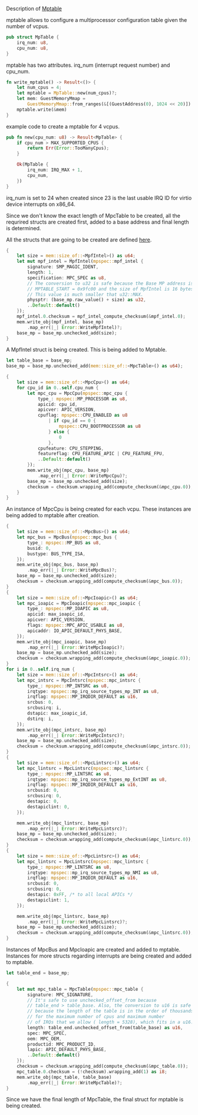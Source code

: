Description of [Mptable](../src/vm-vcpu-ref/src/x86_64/mptable.rs)

mptable allows to configure a multiprocessor configuration table given the number of vcpus.

```rust
pub struct MpTable {
    irq_num: u8,
    cpu_num: u8,
}
```

mptable has two attributes.
irq_num (interrupt request number) and cpu_num.

```rust
fn write_mptable() -> Result<()> {
    let num_cpus = 4;
    let mptable = MpTable::new(num_cpus)?;
    let mem: GuestMemoryMmap =
        GuestMemoryMmap::from_ranges(&[(GuestAddress(0), 1024 << 20)]).unwrap();
    mptable.write(&mem)
}
```

example code to create a mptable for 4 vcpus.

```rust
pub fn new(cpu_num: u8) -> Result<MpTable> {
    if cpu_num > MAX_SUPPORTED_CPUS {
        return Err(Error::TooManyCpus);
    }

    Ok(MpTable {
        irq_num: IRQ_MAX + 1,
        cpu_num,
    })
}
```

irq_num is set to 24 when created since 23 is the last usable IRQ ID for virtio device interrupts on x86_64.

Since we don't know the exact length of MpcTable to be created, all the requrired structs are created first,
added to a base address and final length is determined.

All the structs that are going to be created are defined [here](../src/vm-vcpu-ref/src/x86_64/mpspec.rs).

```rust
{
    let size = mem::size_of::<MpfIntel>() as u64;
    let mut mpf_intel = MpfIntel(mpspec::mpf_intel {
        signature: SMP_MAGIC_IDENT,
        length: 1,
        specification: MPC_SPEC as u8,
        // The conversion to u32 is safe because the Base MP address is the
        // MPTABLE_START = 0x9fc00 and the size of MpfIntel is 16 bytes.
        // This value is much smaller that u32::MAX.
        physptr: (base_mp.raw_value() + size) as u32,
        ..Default::default()
    });
    mpf_intel.0.checksum = mpf_intel_compute_checksum(&mpf_intel.0);
    mem.write_obj(mpf_intel, base_mp)
        .map_err(|_| Error::WriteMpfIntel)?;
    base_mp = base_mp.unchecked_add(size);
}
```
A MpfIntel struct is being created.
This is being added to Mptable.

```rust
let table_base = base_mp;
base_mp = base_mp.unchecked_add(mem::size_of::<MpcTable>() as u64);

{
    let size = mem::size_of::<MpcCpu>() as u64;
    for cpu_id in 0..self.cpu_num {
        let mpc_cpu = MpcCpu(mpspec::mpc_cpu {
            type_: mpspec::MP_PROCESSOR as u8,
            apicid: cpu_id,
            apicver: APIC_VERSION,
            cpuflag: mpspec::CPU_ENABLED as u8
                | if cpu_id == 0 {
                    mpspec::CPU_BOOTPROCESSOR as u8
                } else {
                    0
                },
            cpufeature: CPU_STEPPING,
            featureflag: CPU_FEATURE_APIC | CPU_FEATURE_FPU,
            ..Default::default()
        });
        mem.write_obj(mpc_cpu, base_mp)
            .map_err(|_| Error::WriteMpcCpu)?;
        base_mp = base_mp.unchecked_add(size);
        checksum = checksum.wrapping_add(compute_checksum(&mpc_cpu.0));
    }
}
```

An instance of MpcCpu is being created for each vcpu.
These instances are being added to mptable after creation.

```rust
{
    let size = mem::size_of::<MpcBus>() as u64;
    let mpc_bus = MpcBus(mpspec::mpc_bus {
        type_: mpspec::MP_BUS as u8,
        busid: 0,
        bustype: BUS_TYPE_ISA,
    });
    mem.write_obj(mpc_bus, base_mp)
        .map_err(|_| Error::WriteMpcBus)?;
    base_mp = base_mp.unchecked_add(size);
    checksum = checksum.wrapping_add(compute_checksum(&mpc_bus.0));
}
{
    let size = mem::size_of::<MpcIoapic>() as u64;
    let mpc_ioapic = MpcIoapic(mpspec::mpc_ioapic {
        type_: mpspec::MP_IOAPIC as u8,
        apicid: max_ioapic_id,
        apicver: APIC_VERSION,
        flags: mpspec::MPC_APIC_USABLE as u8,
        apicaddr: IO_APIC_DEFAULT_PHYS_BASE,
    });
    mem.write_obj(mpc_ioapic, base_mp)
        .map_err(|_| Error::WriteMpcIoapic)?;
    base_mp = base_mp.unchecked_add(size);
    checksum = checksum.wrapping_add(compute_checksum(&mpc_ioapic.0));
}
for i in 0..self.irq_num {
    let size = mem::size_of::<MpcIntsrc>() as u64;
    let mpc_intsrc = MpcIntsrc(mpspec::mpc_intsrc {
        type_: mpspec::MP_INTSRC as u8,
        irqtype: mpspec::mp_irq_source_types_mp_INT as u8,
        irqflag: mpspec::MP_IRQDIR_DEFAULT as u16,
        srcbus: 0,
        srcbusirq: i,
        dstapic: max_ioapic_id,
        dstirq: i,
    });
    mem.write_obj(mpc_intsrc, base_mp)
        .map_err(|_| Error::WriteMpcIntsrc)?;
    base_mp = base_mp.unchecked_add(size);
    checksum = checksum.wrapping_add(compute_checksum(&mpc_intsrc.0));
}
{
    let size = mem::size_of::<MpcLintsrc>() as u64;
    let mpc_lintsrc = MpcLintsrc(mpspec::mpc_lintsrc {
        type_: mpspec::MP_LINTSRC as u8,
        irqtype: mpspec::mp_irq_source_types_mp_ExtINT as u8,
        irqflag: mpspec::MP_IRQDIR_DEFAULT as u16,
        srcbusid: 0,
        srcbusirq: 0,
        destapic: 0,
        destapiclint: 0,
    });

    mem.write_obj(mpc_lintsrc, base_mp)
        .map_err(|_| Error::WriteMpcLintsrc)?;
    base_mp = base_mp.unchecked_add(size);
    checksum = checksum.wrapping_add(compute_checksum(&mpc_lintsrc.0));
}
{
    let size = mem::size_of::<MpcLintsrc>() as u64;
    let mpc_lintsrc = MpcLintsrc(mpspec::mpc_lintsrc {
        type_: mpspec::MP_LINTSRC as u8,
        irqtype: mpspec::mp_irq_source_types_mp_NMI as u8,
        irqflag: mpspec::MP_IRQDIR_DEFAULT as u16,
        srcbusid: 0,
        srcbusirq: 0,
        destapic: 0xFF, /* to all local APICs */
        destapiclint: 1,
    });

    mem.write_obj(mpc_lintsrc, base_mp)
        .map_err(|_| Error::WriteMpcLintsrc)?;
    base_mp = base_mp.unchecked_add(size);
    checksum = checksum.wrapping_add(compute_checksum(&mpc_lintsrc.0));
}

```

Instances of MpcBus and MpcIoapic are created and added to mptable.
Instances for more structs regarding interrupts are being created and added to mptable.

```rust
let table_end = base_mp;

{
    let mut mpc_table = MpcTable(mpspec::mpc_table {
        signature: MPC_SIGNATURE,
        // It's safe to use unchecked_offset_from because
        // table_end > table_base. Also, the conversion to u16 is safe
        // because the length of the table is in the order of thousands
        // for the maximum number of cpus and maximum number
        // of IRQs that we allow ( length = 5328), which fits in a u16.
        length: table_end.unchecked_offset_from(table_base) as u16,
        spec: MPC_SPEC,
        oem: MPC_OEM,
        productid: MPC_PRODUCT_ID,
        lapic: APIC_DEFAULT_PHYS_BASE,
        ..Default::default()
    });
    checksum = checksum.wrapping_add(compute_checksum(&mpc_table.0));
    mpc_table.0.checksum = (!checksum).wrapping_add(1) as i8;
    mem.write_obj(mpc_table, table_base)
        .map_err(|_| Error::WriteMpcTable)?;
}
```

Since we have the final length of MpcTable, the final struct for mptable is being created. 